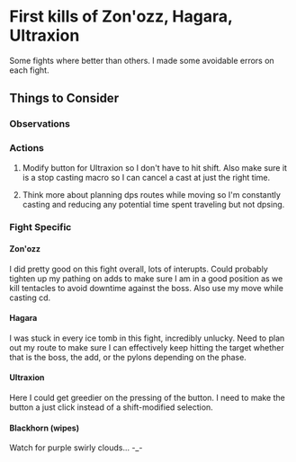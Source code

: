 # First kills of Zon'ozz, Hagara, Ultraxion
Some fights where better than others. I made some avoidable errors on each fight.
## Things to Consider

### Observations

### Actions
1. Modify button for Ultraxion so I don't have to hit shift. Also make sure it is a stop casting macro so I can cancel a cast at just the right time.

2. Think more about planning dps routes while moving so I'm constantly casting and reducing any potential time spent traveling but not dpsing.

### Fight Specific

#### Zon'ozz
I did pretty good on this fight overall, lots of interupts. Could probably tighten up my pathing on adds to make sure I am in a good position as we kill tentacles to avoid downtime against the boss. Also use my move while casting cd. 

#### Hagara
I was stuck in every ice tomb in this fight, incredibly unlucky. Need to plan out my route to make sure I can effectively keep hitting the target whether that is the boss, the add, or the pylons depending on the phase.

#### Ultraxion 
Here I could get greedier on the pressing of the button. I need to make the button a just click instead of a shift-modified selection.

#### Blackhorn (wipes)
Watch for purple swirly clouds... -_-
